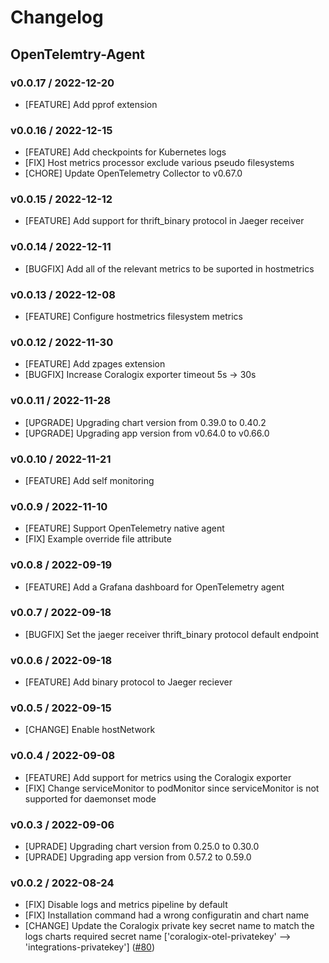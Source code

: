 # Changelog

## OpenTelemtry-Agent

### v0.0.17 / 2022-12-20

* [FEATURE] Add pprof extension

### v0.0.16 / 2022-12-15

* [FEATURE] Add checkpoints for Kubernetes logs
* [FIX] Host metrics processor exclude various pseudo filesystems
* [CHORE] Update OpenTelemetry Collector to v0.67.0

### v0.0.15 / 2022-12-12

* [FEATURE] Add support for thrift_binary protocol in Jaeger receiver

### v0.0.14 / 2022-12-11

* [BUGFIX] Add all of the relevant metrics to be suported in hostmetrics   

### v0.0.13 / 2022-12-08

* [FEATURE] Configure hostmetrics filesystem metrics

### v0.0.12 / 2022-11-30

* [FEATURE] Add zpages extension
* [BUGFIX] Increase Coralogix exporter timeout 5s -> 30s

### v0.0.11 / 2022-11-28

* [UPGRADE] Upgrading chart version from 0.39.0 to 0.40.2
* [UPGRADE] Upgrading app version from v0.64.0 to v0.66.0

### v0.0.10 / 2022-11-21

* [FEATURE] Add self monitoring 

### v0.0.9 / 2022-11-10

* [FEATURE] Support OpenTelemetry native agent
* [FIX] Example override file attribute

### v0.0.8 / 2022-09-19

* [FEATURE] Add a Grafana dashboard for OpenTelemetry agent

### v0.0.7 / 2022-09-18

* [BUGFIX] Set the jaeger receiver thrift_binary protocol default endpoint

### v0.0.6 / 2022-09-18

* [FEATURE] Add binary protocol to Jaeger reciever

### v0.0.5 / 2022-09-15

* [CHANGE] Enable hostNetwork

### v0.0.4 / 2022-09-08

* [FEATURE] Add support for metrics using the Coralogix exporter
* [FIX] Change serviceMonitor to podMonitor since serviceMonitor is not supported for daemonset mode

### v0.0.3 / 2022-09-06

* [UPRADE] Upgrading chart version from 0.25.0 to 0.30.0
* [UPRADE] Upgrading app version from 0.57.2 to 0.59.0

### v0.0.2 / 2022-08-24
 
* [FIX] Disable logs and metrics pipeline by default 
* [FIX] Installation command had a wrong configuratin and chart name 
* [CHANGE] Update the Coralogix private key secret name to match the logs charts required secret name ['coralogix-otel-privatekey' --> 'integrations-privatekey'] 
  ([#80](https://github.com/coralogix/eng-integrations/pull/80))

